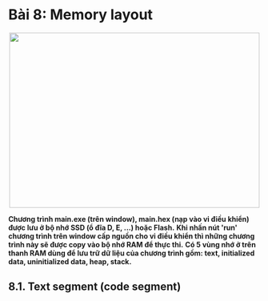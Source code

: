 # Bài 8: Memory layout

<p align = "center">
<img src = "https://www.google.com/url?sa=i&url=https%3A%2F%2Fwww.geeksforgeeks.org%2Fmemory-layout-of-c-program%2F&psig=AOvVaw3XxA1CncYHKB5mjbvdNbjr&ust=1748853117325000&source=images&cd=vfe&opi=89978449&ved=0CBQQjRxqFwoTCLDr5Nnnz40DFQAAAAAdAAAAABAE" width = "500" height = "350">

__Chương trình main.exe (trên window), main.hex (nạp vào vi điều khiển) được lưu ở bộ nhớ SSD (ổ đĩa D, E, ...) hoặc Flash.__
__Khi nhấn nút 'run' chương trình trên window cấp nguồn cho vi điều khiển thì những chương trình này sẽ được copy vào bộ nhớ RAM để thực thi.__
__Có 5 vùng nhớ ở trên thanh RAM dùng để lưu trữ dữ liệu của chương trình gồm: text, initialized data, uninitialized data, heap, stack.__

## 8.1. Text segment (code segment)
